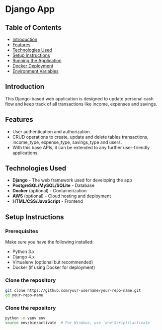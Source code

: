 # Django App

## Table of Contents
- [Introduction](#introduction)
- [Features](#features)
- [Technologies Used](#technologies-used)
- [Setup Instructions](#setup-instructions)
- [Running the Application](#running-the-application)
- [Docker Deployment](#docker-deployment)
- [Environment Variables](#environment-variables)

## Introduction
This Django-based web application is designed to update personal cash flow and keep track of all transactions like income, expenses and savings.

## Features
- User authentication and authorization.
- CRUD operations to create, update and delete tables transactions, income_type, expense_type, savings_type and users. 
- With this base APIs, it can be extended to any further user-friendly applications.

## Technologies Used
- **Django** - The web framework used for developing the app
- **PostgreSQL/MySQL/SQLite** - Database
- **Docker** (optional) - Containerization
- **AWS** (optional) - Cloud hosting and deployment
- **HTML/CSS/JavaScript** - Frontend

## Setup Instructions

### Prerequisites
Make sure you have the following installed:
- Python 3.x
- Django 4.x
- Virtualenv (optional but recommended)
- Docker (if using Docker for deployment)

### Clone the repository
```bash
git clone https://github.com/your-username/your-repo-name.git
cd your-repo-name
```
### Clone the repository
```bash
python -m venv env
source env/bin/activate  # For Windows, use `env\Scripts\activate`
```

